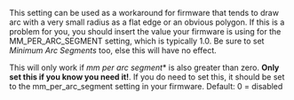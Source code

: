 This setting can be used as a workaround for firmware that tends to draw arc with a very small radius as a flat edge or an obvious polygon.  If this is a problem for you, you should insert the value your firmware is using for the MM_PER_ARC_SEGMENT setting, which is typically 1.0.  Be sure to set *Minimum Arc Segments* too, else this will have no effect.

This will only work if *mm per arc segment** is also greater than zero.  **Only set this if you know you need it!**.  If you do need to set this, it should be set to the mm_per_arc_segment setting in your firmware.  Default: 0 = disabled